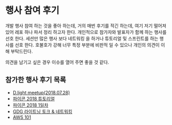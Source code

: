 # 행사 참여 후기

개발 행사 참여 하는 것을 좋아 하는데, 거의 매번 후기를 적긴 하는데, 여기 저기 떨어져 있어 레포 하나 파서 정리 하고자 한다. 개인적으로 참가자와 발표자가 함께 하는 행사를 선호 한다. 세션만 많은 행사 보다 네트워킹 을 하거나 튜토리얼 및 스프린트를 하는 행사를 선호 한다. 호불호가 강해 너무 특정 부분에 비판적 일 수 있으나 개인의 의견이 이해 부탁드린다.

의견을 남기고 싶은 경우 이슈를 열어 주면 좋을 것 같다.



## 참가한 행사 후기 목록

- [D.light meetup(2018.07.28)](https://github.com/rkdgusrnrlrl/review/blob/master/%5B2018-07-28%5DD.light%20meetup(Design%20X%20Development%20highlight).md)
- [파이콘 2018 튜토리얼](https://github.com/rkdgusrnrlrl/review/blob/master/%5B2018-08-17%5Dpycon2018_tutorial.md)
- [파이콘 2018 1일차](https://github.com/rkdgusrnrlrl/review/blob/master/[2018-08-18]pycon2018_1st_day.md)
- [GDG 라이트닝 토크 & 네트워킹](https://github.com/rkdgusrnrlrl/review/blob/master/[2018-10-12]LightningTalk&NetworkingwithGDG )
- [AWS 101](https://github.com/rkdgusrnrlrl/review/blob/master/[2018-12-03]aws_101)

